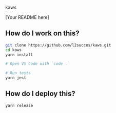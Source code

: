 kaws

[Your README here]

## How do I work on this?

```sh
git clone https://github.com/l2succes/kaws.git
cd kaws
yarn install

# Open VS Code with `code .`

# Run tests
yarn jest
```

## How do I deploy this?

```sh
yarn release
```
